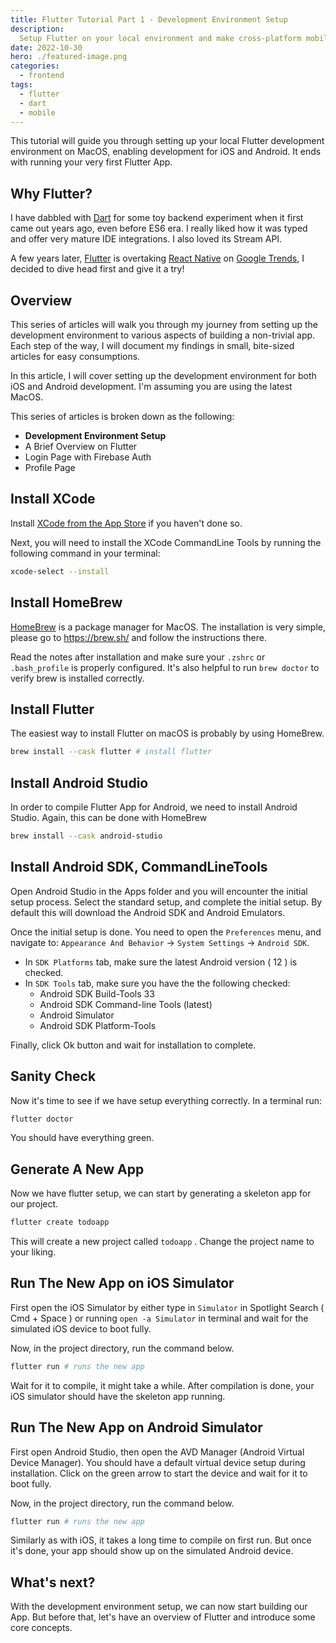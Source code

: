 ```yaml
---
title: Flutter Tutorial Part 1 - Development Environment Setup
description:
  Setup Flutter on your local environment and make cross-platform mobile apps.
date: 2022-10-30
hero: ./featured-image.png
categories:
  - frontend
tags:
  - flutter
  - dart
  - mobile
---
```


This tutorial will guide you through setting up your local Flutter development
environment on MacOS, enabling development for iOS and Android. It ends with
running your very first Flutter App.

## Why Flutter?

I have dabbled with [Dart](https://dart.dev/) for some toy backend experiment
when it first came out years ago, even before ES6 era. I really liked how it was
typed and offer very mature IDE integrations. I also loved its Stream API.

A few years later, [Flutter](https://flutter.dev/) is overtaking
[React Native](https://reactnative.dev/) on
[Google Trends](https://trends.google.com/trends/explore?date=today%205-y&geo=US&q=%2Fg%2F11h03gfxy9,%2Fg%2F11f03_rzbg),
I decided to dive head first and give it a try!

<!-- TODO: Add Google Trends embed component -->
<!-- {{<google_trends keywords="/g/11f03_rzbg, /g/11h03gfxy9" range="5-y">}} -->

## Overview

This series of articles will walk you through my journey from setting up the
development environment to various aspects of building a non-trivial app. Each
step of the way, I will document my findings in small, bite-sized articles for
easy consumptions.

In this article, I will cover setting up the development environment for both
iOS and Android development. I'm assuming you are using the latest MacOS.

This series of articles is broken down as the following:

- **Development Environment Setup**
- A Brief Overview on Flutter
- Login Page with Firebase Auth
- Profile Page

## Install XCode

Install
[XCode from the App Store](https://apps.apple.com/us/app/xcode/id497799835?mt=12)
if you haven't done so.

Next, you will need to install the XCode CommandLine Tools by running the
following command in your terminal:

```bash
xcode-select --install
```

## Install HomeBrew

[HomeBrew](https://brew.sh/) is a package manager for MacOS. The installation is
very simple, please go to https://brew.sh/ and follow the instructions there.

Read the notes after installation and make sure your `.zshrc` or `.bash_profile`
is properly configured. It's also helpful to run `brew doctor` to verify brew is
installed correctly.

## Install Flutter

The easiest way to install Flutter on macOS is probably by using HomeBrew.

```bash
brew install --cask flutter # install flutter
```

## Install Android Studio

In order to compile Flutter App for Android, we need to install Android Studio.
Again, this can be done with HomeBrew

```bash
brew install --cask android-studio
```

## Install Android SDK, CommandLineTools

Open Android Studio in the Apps folder and you will encounter the initial setup
process. Select the standard setup, and complete the initial setup. By default
this will download the Android SDK and Android Emulators.

Once the initial setup is done. You need to open the `Preferences` menu, and
navigate to: `Appearance And Behavior` -> `System Settings` -> `Android SDK`.

- In `SDK Platforms` tab, make sure the latest Android version ( 12 ) is
  checked.
- In `SDK Tools` tab, make sure you have the the following checked:
  - Android SDK Build-Tools 33
  - Android SDK Command-line Tools (latest)
  - Android Simulator
  - Android SDK Platform-Tools

Finally, click Ok button and wait for installation to complete.

## Sanity Check

Now it's time to see if we have setup everything correctly. In a terminal run:

```bash
flutter doctor
```

You should have everything green.

## Generate A New App

Now we have flutter setup, we can start by generating a skeleton app for our
project.

```bash
flutter create todoapp
```

This will create a new project called `todoapp` . Change the project name to
your liking.

## Run The New App on iOS Simulator

First open the iOS Simulator by either type in `Simulator` in Spotlight Search (
Cmd + Space ) or running `open -a Simulator` in terminal and wait for the
simulated iOS device to boot fully.

Now, in the project directory, run the command below.

```bash
flutter run # runs the new app
```

Wait for it to compile, it might take a while. After compilation is done, your
iOS simulator should have the skeleton app running.

## Run The New App on Android Simulator

First open Android Studio, then open the AVD Manager (Android Virtual Device
Manager). You should have a default virtual device setup during installation.
Click on the green arrow to start the device and wait for it to boot fully.

Now, in the project directory, run the command below.

```bash
flutter run # runs the new app
```

Similarly as with iOS, it takes a long time to compile on first run. But once
it's done, your app should show up on the simulated Android device.

## What's next?

With the development environment setup, we can now start building our App. But
before that, let's have an overview of Flutter and introduce some core concepts.
